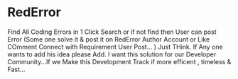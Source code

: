 # RedError
Find All Coding Errors in 1 Click Search or if not find then User can post Error (Some one solve it & post it on RedError Author Account or Like COmment Connect with Requirement User Post... ) Just THink. If Any one wants to add his idea please Add. I want this solution for our Developer Community...If we Make this Development Track if more efficent , timeless & Fast...
